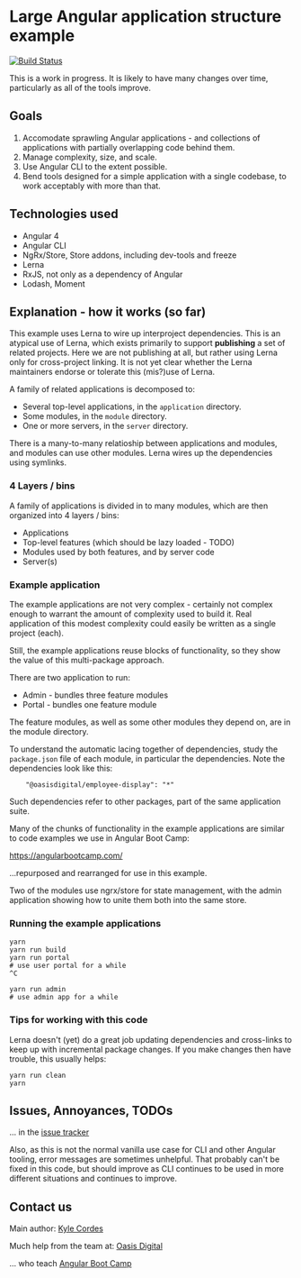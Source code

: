 # Large Angular application structure example

[![Build Status](https://travis-ci.org/OasisDigital/scalable-enterprise-angular.svg?branch=master)](https://travis-ci.org/OasisDigital/scalable-enterprise-angular)

This is a work in progress. It is likely to have many changes over time,
particularly as all of the tools improve.

## Goals

1. Accomodate sprawling Angular applications - and collections of applications
   with partially overlapping code behind them.
2. Manage complexity, size, and scale.
3. Use Angular CLI to the extent possible.
4. Bend tools designed for a simple application with a single codebase, to work
   acceptably with more than that.

## Technologies used

* Angular 4
* Angular CLI
* NgRx/Store, Store addons, including dev-tools and freeze
* Lerna
* RxJS, not only as a dependency of Angular
* Lodash, Moment

## Explanation - how it works (so far)

This example uses Lerna to wire up interproject dependencies. This is an
atypical use of Lerna, which exists primarily to support **publishing** a set of
related projects. Here we are not publishing at all, but rather using Lerna only
for cross-project linking. It is not yet clear whether the Lerna maintainers
endorse or tolerate this (mis?)use of Lerna.

A family of related applications is decomposed to:

* Several top-level applications, in the `application` directory.
* Some modules, in the `module` directory.
* One or more servers, in the `server` directory.

There is a many-to-many relatioship between applications and modules, and
modules can use other modules. Lerna wires up the dependencies using symlinks.

### 4 Layers / bins

A family of applications is divided in to many modules, which are then organized
into 4 layers / bins:

* Applications
* Top-level features (which should be lazy loaded - TODO)
* Modules used by both features, and by server code
* Server(s)

### Example application

The example applications are not very complex - certainly not complex enough to
warrant the amount of complexity used to build it. Real application of this
modest complexity could easily be written as a single project (each).

Still, the example applications reuse blocks of functionality, so they show the
value of this multi-package approach.

There are two application to run:

* Admin - bundles three feature modules
* Portal - bundles one feature module

The feature modules, as well as some other modules they depend on, are in the
module directory.

To understand the automatic lacing together of dependencies, study the
`package.json` file of each module, in particular the dependencies. Note the
dependencies look like this:

```
    "@oasisdigital/employee-display": "*"
```

Such dependencies refer to other packages, part of the same application suite.

Many of the chunks of functionality in the example applications are similar to
code examples we use in Angular Boot Camp:

https://angularbootcamp.com/

...repurposed and rearranged for use in this example.

Two of the modules use ngrx/store for state management, with the admin
application showing how to unite them both into the same store.

### Running the example applications

```
yarn
yarn run build
yarn run portal
# use user portal for a while
^C

yarn run admin
# use admin app for a while
```

### Tips for working with this code

Lerna doesn't (yet) do a great job updating dependencies and cross-links to keep
up with incremental package changes. If you make changes then have trouble, this
usually helps:

```
yarn run clean
yarn
```

## Issues, Annoyances, TODOs

... in the [issue tracker](https://github.com/OasisDigital/scalable-enterprise-angular/issues)

Also, as this is not the normal vanilla use case for CLI and other Angular
tooling, error messages are sometimes unhelpful. That probably can't be fixed in
this code, but should improve as CLI continues to be used in more different
situations and continues to improve.

## Contact us

Main author: [Kyle Cordes](http://kylecordes.com/)

Much help from the team at: [Oasis Digital](https://oasisdigital.com/)

... who teach [Angular Boot Camp](https://angularbootcamp.com/)
